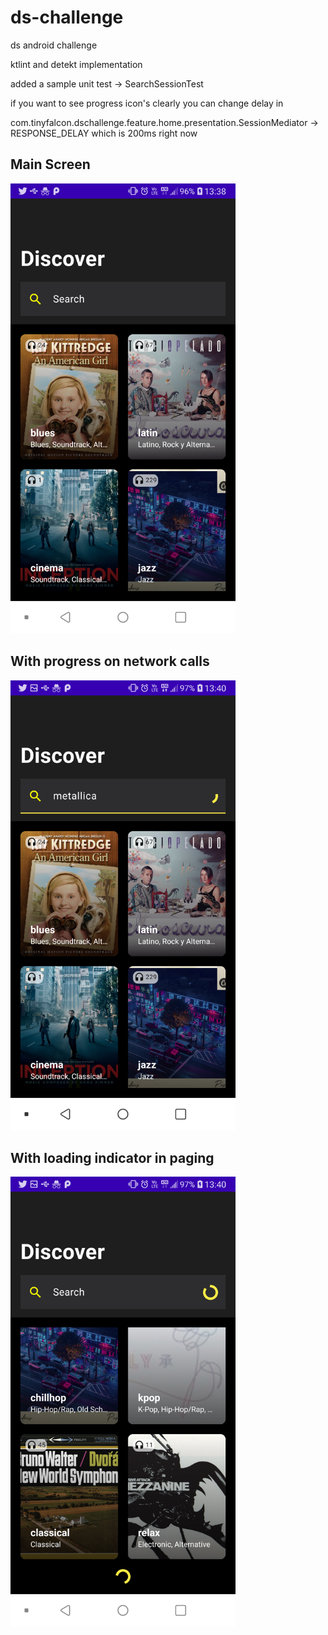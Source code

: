 # ds-challenge
ds android challenge

ktlint and detekt implementation

added a sample unit test -> SearchSessionTest

if you want to see progress icon's clearly you can change delay in

com.tinyfalcon.dschallenge.feature.home.presentation.SessionMediator -> RESPONSE_DELAY which is 200ms right now

## Main Screen
<img src="https://github.com/volsahin/ds-challenge/blob/main/art/Screenshot_20220906-133857.png" width="360" height="720"/>

## With progress on network calls
<img src="https://github.com/volsahin/ds-challenge/blob/main/art/Screenshot_20220906-134006.png" width="360" height="720"/>

## With loading indicator in paging
<img src="https://github.com/volsahin/ds-challenge/blob/main/art/Screenshot_20220906-134024.png" width="360" height="720"/>
